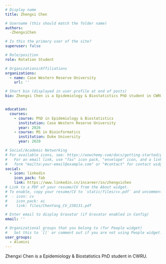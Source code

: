 ```yaml
---
# Display name
title: Zhengxi Chen

# Username (this should match the folder name)
authors:
  -ZhengxiChen

# Is this the primary user of the site?
superuser: false

# Role/position
role: Rotation Student

# Organizations/Affiliations
organizations:
  - name: Case Western Reserve University
    url: ''

# Short bio (displayed in user profile at end of posts)
bio: Zhengxi Chen is a Epidemiology & Biostatistics PhD student in CWRU.


education:
  courses:
    - course: PhD in Epidemiology & Biostatistics
      institution: Case Western Reserve University
      year: 2026
    - course: MS in Bioinformatics
      institution: Duke University
      year: 2020

# Social/Academic Networking
# For available icons, see: https://wowchemy.com/docs/getting-started/page-builder/#icons
#   For an email link, use "fas" icon pack, "envelope" icon, and a link in the
#   form "mailto:your-email@example.com" or "#contact" for contact widget.
social:
  - icon: linkedin
    icon_pack: fab
    link: https://www.linkedin.cn/incareer/in/zhengxichen
# Link to a PDF of your resume/CV from the About widget.
# To enable, copy your resume/CV to `static/files/cv.pdf` and uncomment the lines below.
#  - icon: cv
#    icon_pack: ai
#    link: files/ChenYang_CV_230131.pdf

# Enter email to display Gravatar (if Gravatar enabled in Config)
email: ''

# Organizational groups that you belong to (for People widget)
#   Set this to `[]` or comment out if you are not using People widget.
user_groups:
  - Alumini
---
```


Zhengxi Chen is a Epidemiology & Biostatistics PhD student in CWRU.
